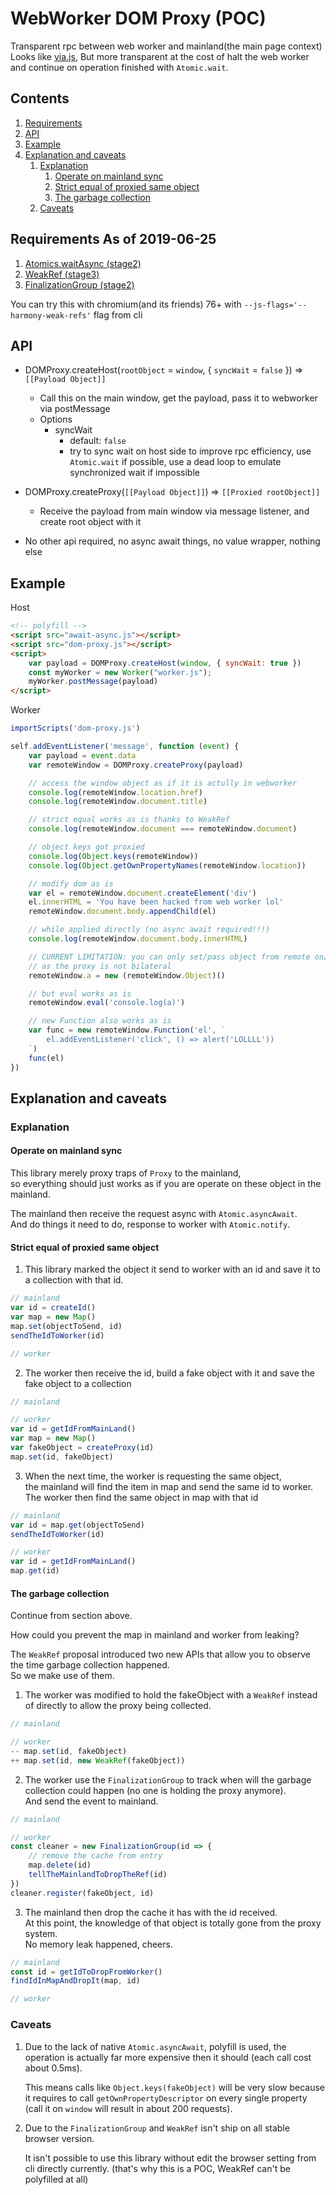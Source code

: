 # WebWorker DOM Proxy (POC)
Transparent rpc between web worker and mainland(the main page context)  
Looks like [via.js](https://github.com/AshleyScirra/via.js), But more transparent at the cost of halt the web worker and continue on operation finished with `Atomic.wait`.  

## Contents
1. [Requirements](#Requirements-As-of-2019-06-25)
2. [API](#API)
3. [Example](#Example)
4. [Explanation and caveats](#Explanation-and-caveats)
   1. [Explanation](#Explanation)
      1. [Operate on mainland sync](#Operate-on-mainland-sync)
      2. [Strict equal of proxied same object](#Strict-equal-of-proxied-same-object)
      3. [The garbage collection](#The-garbage-collection)
   2. [Caveats](#Caveats)


## Requirements As of 2019-06-25

1. [Atomics.waitAsync (stage2)](https://github.com/tc39/proposal-atomics-wait-async)
2. [WeakRef (stage3)](https://github.com/tc39/proposal-weakrefs)
3. [FinalizationGroup (stage2)](https://github.com/tc39/proposal-weakrefs)

You can try this with chromium(and its friends) 76+ with `--js-flags='--harmony-weak-refs'` flag from cli

## API
- DOMProxy.createHost(`rootObject` = `window`, { `syncWait` = `false` }) => `[[Payload Object]]`  
  - Call this on the main window, get the payload, pass it to webworker via postMessage
  - Options
    - syncWait
      - default: `false`
      - try to sync wait on host side to improve rpc efficiency, use `Atomic.wait` if possible, use a dead loop to emulate synchronized wait if impossible
      
- DOMProxy.createProxy(`[[Payload Object]]`) => `[[Proxied rootObject]]`  
  - Receive the payload from main window via message listener, and create root object with it
- No other api required, no async await things, no value wrapper, nothing else

## Example
Host
```html
<!-- polyfill -->
<script src="await-async.js"></script>
<script src="dom-proxy.js"></script>
<script>
    var payload = DOMProxy.createHost(window, { syncWait: true })
    const myWorker = new Worker("worker.js");
    myWorker.postMessage(payload)
</script>
```

Worker
```js
importScripts('dom-proxy.js')

self.addEventListener('message', function (event) {
    var payload = event.data
    var remoteWindow = DOMProxy.createProxy(payload)

    // access the window object as if it is actully in webworker
    console.log(remoteWindow.location.href)
    console.log(remoteWindow.document.title)

    // strict equal works as is thanks to WeakRef
    console.log(remoteWindow.document === remoteWindow.document)

    // object keys got proxied
    console.log(Object.keys(remoteWindow))
    console.log(Object.getOwnPropertyNames(remoteWindow.location))

    // modify dom as is
    var el = remoteWindow.document.createElement('div')
    el.innerHTML = 'You have been hacked from web worker lol'
    remoteWindow.document.body.appendChild(el)

    // while applied directly (no async await required!!!)
    console.log(remoteWindow.document.body.innerHTML)

    // CURRENT LIMITATION: you can only set/pass object from remote on/to object/function from remote
    // as the proxy is not bilateral
    remoteWindow.a = new (remoteWindow.Object)()

    // but eval works as is
    remoteWindow.eval('console.log(a)')

    // new Function also works as is
    var func = new remoteWindow.Function('el', `
        el.addEventListener('click', () => alert('LOLLLL'))
    `)
    func(el)
})
```

## Explanation and caveats
### Explanation
#### Operate on mainland sync
This library merely proxy traps of `Proxy` to the mainland,  
so everything should just works as if you are operate on these object in the mainland.

The mainland then receive the request async with `Atomic.asyncAwait`.  
And do things it need to do, response to worker with `Atomic.notify`.

#### Strict equal of proxied same object
1. This library marked the object it send to worker with an id and save it to a collection with that id.  

```js
// mainland
var id = createId()
var map = new Map()
map.set(objectToSend, id)
sendTheIdToWorker(id)

// worker
```

2. The worker then receive the id, build a fake object with it and save the fake object to a collection

```js
// mainland

// worker
var id = getIdFromMainLand()
var map = new Map()
var fakeObject = createProxy(id)
map.set(id, fakeObject)
```

3. When the next time, the worker is requesting the same object,  
   the mainland will find the item in map and send the same id to worker.  
   The worker then find the same object in map with that id

```js
// mainland
var id = map.get(objectToSend)
sendTheIdToWorker(id)

// worker
var id = getIdFromMainLand()
map.get(id)
```

#### The garbage collection
Continue from section above.  

How could you prevent the map in mainland and worker from leaking?  

The `WeakRef` proposal introduced two new APIs that allow you to observe the time garbage collection happened.  
So we make use of them.

1. The worker was modified to hold the fakeObject with a `WeakRef` instead of directly to allow the proxy being collected.

```js
// mainland

// worker
-- map.set(id, fakeObject)
++ map.set(id, new WeakRef(fakeObject))
```

2. The worker use the `FinalizationGroup` to track when will the garbage collection could happen (no one is holding the proxy anymore).  
   And send the event to mainland.

```js
// mainland

// worker
const cleaner = new FinalizationGroup(id => {
    // remove the cache from entry
    map.delete(id)
    tellTheMainlandToDropTheRef(id)
})
cleaner.register(fakeObject, id)
```

3. The mainland then drop the cache it has with the id received.  
   At this point, the knowledge of that object is totally gone from the proxy system.  
   No memory leak happened, cheers.

```js
// mainland
const id = getIdToDropFromWorker()
findIdInMapAndDropIt(map, id)

// worker
```

### Caveats
1. Due to the lack of native `Atomic.asyncAwait`, polyfill is used, the operation is actually far more expensive then it should (each call cost about 0.5ms).

   This means calls like `Object.keys(fakeObject)` will be very slow because it requires to call `getOwnPropertyDescriptor` on every single property (call it on `window` will result in about 200 requests).
2. Due to the `FinalizationGroup` and `WeakRef` isn't ship on all stable browser version.

   It isn't possible to use this library without edit the browser setting from cli directly currently. (that's why this is a POC, WeakRef can't be polyfilled at all)
